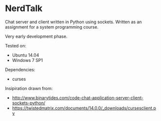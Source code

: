 NerdTalk
==============

Chat server and client written in Python using sockets.
Written as an assignment for a system programming course.

Very early development phase.

Tested on:
- Ubuntu 14.04
- Windows 7 SP1

Dependencies:
- curses

Insipiration drawn from: 
* http://www.binarytides.com/code-chat-application-server-client-sockets-python/
* https://twistedmatrix.com/documents/14.0.0/_downloads/cursesclient.py

